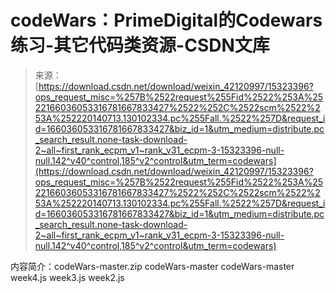 <!--yml
category: codewars
date: 2022-08-13 11:32:19
-->

# codeWars：PrimeDigital的Codewars练习-其它代码类资源-CSDN文库

> 来源：[https://download.csdn.net/download/weixin_42120997/15323396?ops_request_misc=%257B%2522request%255Fid%2522%253A%2522166036053316781667833427%2522%252C%2522scm%2522%253A%252220140713.130102334.pc%255Fall.%2522%257D&request_id=166036053316781667833427&biz_id=1&utm_medium=distribute.pc_search_result.none-task-download-2~all~first_rank_ecpm_v1~rank_v31_ecpm-3-15323396-null-null.142^v40^control,185^v2^control&utm_term=codewars](https://download.csdn.net/download/weixin_42120997/15323396?ops_request_misc=%257B%2522request%255Fid%2522%253A%2522166036053316781667833427%2522%252C%2522scm%2522%253A%252220140713.130102334.pc%255Fall.%2522%257D&request_id=166036053316781667833427&biz_id=1&utm_medium=distribute.pc_search_result.none-task-download-2~all~first_rank_ecpm_v1~rank_v31_ecpm-3-15323396-null-null.142^v40^control,185^v2^control&utm_term=codewars)

内容简介：codeWars-master.zip codeWars-master codeWars-master week4.js week3.js week2.js